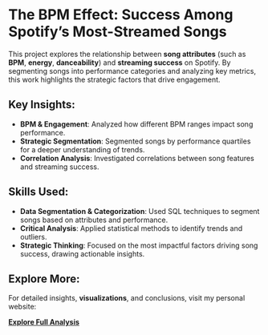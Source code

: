 # The BPM Effect: Success Among Spotify’s Most-Streamed Songs

This project explores the relationship between **song attributes** (such as **BPM**, **energy**, **danceability**) and **streaming success** on Spotify. By segmenting songs into performance categories and analyzing key metrics, this work highlights the strategic factors that drive engagement.

## Key Insights:
- **BPM & Engagement**: Analyzed how different BPM ranges impact song performance.
- **Strategic Segmentation**: Segmented songs by performance quartiles for a deeper understanding of trends.
- **Correlation Analysis**: Investigated correlations between song features and streaming success.

## Skills Used:
- **Data Segmentation & Categorization**: Used SQL techniques to segment songs based on attributes and performance.
- **Critical Analysis**: Applied statistical methods to identify trends and outliers.
- **Strategic Thinking**: Focused on the most impactful factors driving song success, drawing actionable insights.

## Explore More:
For detailed insights, **visualizations**, and conclusions, visit my personal website:

[**Explore Full Analysis**](https://www.sqlspins.com)